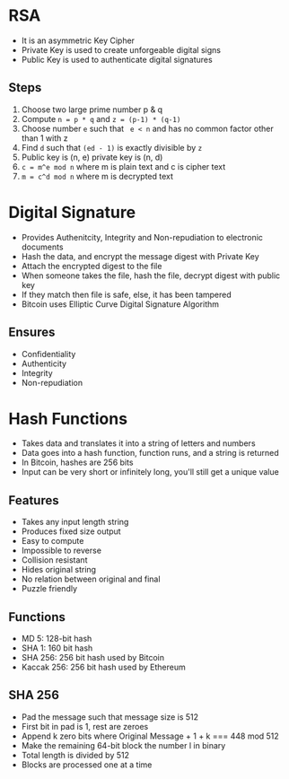 # RSA

- It is an asymmetric Key Cipher
- Private Key is used to create unforgeable digital signs
- Public Key is used to authenticate digital signatures

## Steps

1. Choose two large prime number p & q
2. Compute `n = p * q` and `z = (p-1) * (q-1)`
3. Choose number `e` such that ` e < n` and has no common factor other than 1 with z
4. Find `d` such that `(ed - 1)` is exactly divisible by `z`
5. Public key is (n, e) private key is (n, d)
6. `c = m^e mod n` where m is plain text and c is cipher text
7. `m = c^d mod n` where m is decrypted text

# Digital Signature

- Provides Authenitcity, Integrity and Non-repudiation to electronic documents
- Hash the data, and encrypt the message digest with Private Key
- Attach the encrypted digest to the file
- When someone takes the file, hash the file, decrypt digest with public key
- If they match then file is safe, else, it has been tampered
- Bitcoin uses Elliptic Curve Digital Signature Algorithm

## Ensures

- Confidentiality
- Authenticity
- Integrity
- Non-repudiation

# Hash Functions

- Takes data and translates it into a string of letters and numbers
- Data goes into a hash function, function runs, and a string is returned
- In Bitcoin, hashes are 256 bits
- Input can be very short or infinitely long, you'll still get a unique value

## Features

- Takes any input length string
- Produces fixed size output
- Easy to compute
- Impossible to reverse
- Collision resistant
- Hides original string
- No relation between original and final
- Puzzle friendly

## Functions

- MD 5: 128-bit hash
- SHA 1: 160 bit hash
- SHA 256: 256 bit hash used by Bitcoin
- Kaccak 256: 256 bit hash used by Ethereum

## SHA 256

- Pad the message such that message size is 512
- First bit in pad is 1, rest are zeroes
- Append k zero bits where Original Message + 1 + k === 448 mod 512
- Make the remaining 64-bit block the number l in binary
- Total length is divided by 512
- Blocks are processed one at a time
